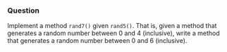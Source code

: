 ### Question

Implement a method `rand7()` given `rand5()`. That is, given a method that generates a random number between 0 and 4 (inclusive), write a method that generates a random number between 0 and 6 (inclusive).
